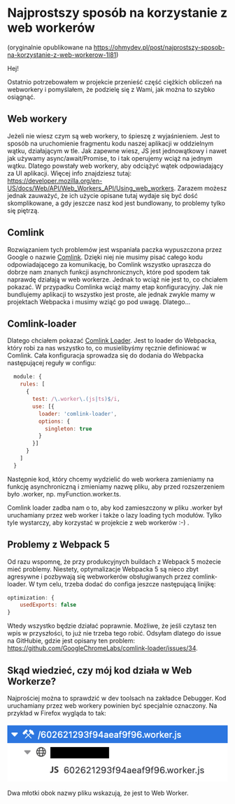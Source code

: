 # Najprostszy sposób na korzystanie z web workerów

(oryginalnie opublikowane na https://ohmydev.pl/post/najprostszy-sposob-na-korzystanie-z-web-workerow-1l81)

Hej!

Ostatnio potrzebowałem w projekcie przenieść część ciężkich obliczeń na webworkery i pomyślałem, że podzielę się z Wami, jak można to szybko osiągnąć.

## Web workery

Jeżeli nie wiesz czym są web workery, to śpieszę z wyjaśnieniem. Jest to sposób na uruchomienie fragmentu kodu naszej aplikacji w oddzielnym wątku, działającym w tle. Jak zapewne wiesz, JS jest jednowątkowy i nawet jak używamy async/await/Promise, to i tak operujemy wciąż na jednym wątku. Dlatego powstały web workery, aby odciążyć wątek odpowiadający za UI aplikacji. Więcej info znajdziesz tutaj: https://developer.mozilla.org/en-US/docs/Web/API/Web_Workers_API/Using_web_workers. Zarazem możesz jednak zauważyć, że ich użycie opisane tutaj wydaje się być dość skomplikowane, a gdy jeszcze nasz kod jest bundlowany, to problemy tylko się piętrzą.

## Comlink

Rozwiązaniem tych problemów jest wspaniała paczka wypuszczona przez Google o nazwie [Comlink](https://github.com/GoogleChromeLabs/comlink). Dzięki niej nie musimy pisać całego kodu odpowiadającego za komunikację, bo Comlink wszystko upraszcza do dobrze nam znanych funkcji asynchronicznych, które pod spodem tak naprawdę działają w web workerze. Jednak to wciąż nie jest to, co chciałem pokazać. W przypadku Comlinka wciąż mamy etap konfiguracyjny. Jak nie bundlujemy aplikacji to wszystko jest proste, ale jednak zwykle mamy w projektach Webpacka i musimy wziąć go pod uwagę. Dlatego...

## Comlink-loader

Dlatego chciałem pokazać [Comlink Loader](https://github.com/GoogleChromeLabs/comlink-loader). Jest to loader do Webpacka, który robi za nas wszystko to, co musielibyśmy ręcznie definiować w Comlink. Cała konfiguracja sprowadza się do dodania do Webpacka następującej reguły w configu:

```javascript
  module: {
    rules: [
      {
        test: /\.worker\.(js|ts)$/i,
        use: [{
          loader: 'comlink-loader',
          options: {
            singleton: true
          }
        }]
      }
    ]
  }
```

Następnie kod, który chcemy wydzielić do web workera zamieniamy na funkcję asynchroniczną i zmieniamy nazwę pliku, aby przed rozszerzeniem było .worker, np. myFunction.worker.ts.

Comlink loader zadba nam o to, aby kod zamieszczony w pliku .worker był uruchamiany przez web worker i także o lazy loading tych modułów. Tylko tyle wystarczy, aby korzystać w projekcie z web workerów :-) .

## Problemy z Webpack 5

Od razu wspomnę, że przy produkcyjnych buildach z Webpack 5 możecie mieć problemy. Niestety, optymalizacje Webpacka 5 są nieco zbyt agresywne i pozbywają się webworkerów obsługiwanych przez comlink-loader. W tym celu, trzeba dodać do configa jeszcze następującą linijkę:

```javascript
optimization: {
    usedExports: false
}
```

Wtedy wszystko będzie działać poprawnie. Możliwe, że jeśli czytasz ten wpis w przyszłości, to już nie trzeba tego robić. Odsyłam dlatego do issue na GitHubie, gdzie jest opisany ten problem: https://github.com/GoogleChromeLabs/comlink-loader/issues/34.

## Skąd wiedzieć, czy mój kod działa w Web Workerze?

Najprościej można to sprawdzić w dev toolsach na zakładce Debugger. Kod uruchamiany przez web workery powinien być specjalnie oznaczony. Na przykład w Firefox wygląda to tak:

![](./img.png)

Dwa młotki obok nazwy pliku wskazują, że jest to Web Worker.
